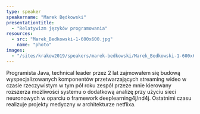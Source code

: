 ```yaml
---
type: speaker
speakername: "Marek Będkowski"
presentationtitle:
  - "Relatywizm języków programowania"
resources:
  - src: "Marek_Bedkowski-1-600x600.jpg"
    name: "photo"
images:
  - "/sites/krakow2019/speakers/marek-bedkowski/Marek_Bedkowski-1-600x600.jpg"
---
```

Programista Java, technical leader przez 2 lat zajmowałem się budową wyspecjalizowanych komponentów przetwarzających streaming wideo w czasie rzeczywistym w tym pół roku zespół przeze mnie kierowany rozszerza możliwości systemu o dodatkową analizę przy użyciu sieci neuronowych w oparciu o framework deeplearning4j/nd4j. Ostatnimi czasu realizuje projekty medyczny w architekturze netflixa.
